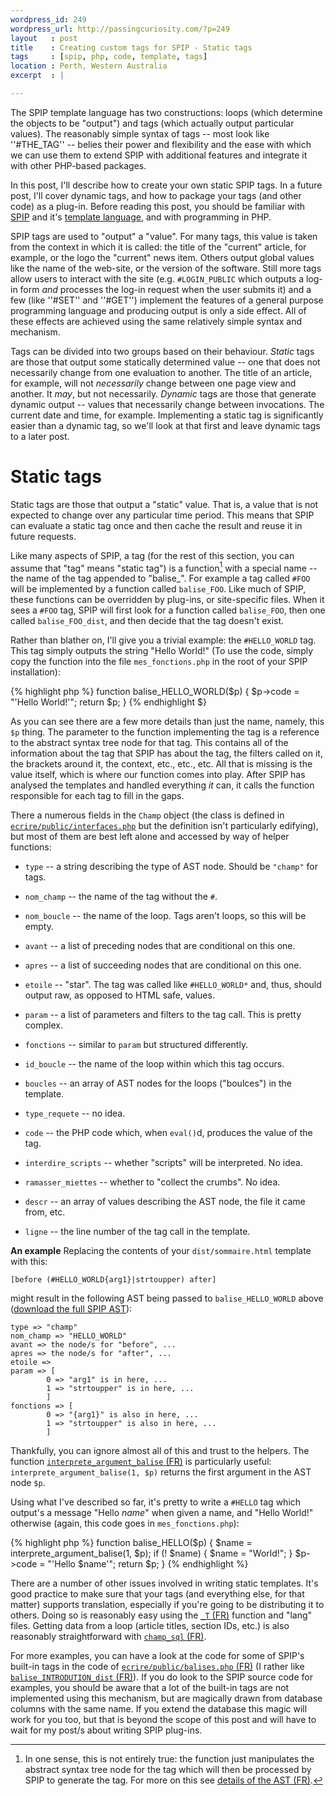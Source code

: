 ```yaml
--- 
wordpress_id: 249
wordpress_url: http://passingcuriosity.com/?p=249
layout   : post
title    : Creating custom tags for SPIP - Static tags
tags     : [spip, php, code, template, tags]
location : Perth, Western Australia
excerpt  : |

---
```


The SPIP template language has two constructions: loops (which determine the
objects to be "output") and tags (which actually output particular values).
The reasonably simple syntax of tags -- most look like ''#THE_TAG'' -- belies
their power and flexibility and the ease with which we can use them to extend
SPIP with additional features and integrate it with other PHP-based packages.

In this post, I'll describe how to create your own static SPIP tags. In a
future post, I'll cover dynamic tags, and how to package your tags (and other
code) as a plug-in. Before reading this post, you should be familiar with
[SPIP](http://www.spip.net/) and it's [template
language](/2008/spip-template-languag/), and with programming in PHP.


SPIP tags are used to "output" a "value". For many tags, this value is taken
from the context in which it is called: the title of the "current" article,
for example, or the logo the "current" news item. Others output global values
like the name of the web-site, or the version of the software. Still more tags
allow users to interact with the site (e.g. `#LOGIN_PUBLIC` which outputs a
log-in form *and* processes the log-in request when the user submits it) and a
few (like ''#SET'' and ''#GET'') implement the features of a general purpose
programming language and producing output is only a side effect. All of these
effects are achieved using the same relatively simple syntax and mechanism.

Tags can be divided into two groups based on their behaviour. *Static* tags
are those that output some statically determined value -- one that does not
necessarily change from one evaluation to another. The title of an article,
for example, will not *necessarily* change between one page view and another.
It *may*, but not necessarily. *Dynamic* tags are those that generate dynamic
output -- values that necessarily change between invocations. The current date
and time, for example. Implementing a static tag is significantly easier than
a dynamic tag, so we'll look at that first and leave dynamic tags to a later
post.

# Static tags

Static tags are those that output a "static" value. That is, a value that is
not expected to change over any particular time period. This means that SPIP
can evaluate a static tag once and then cache the result and reuse it in
future requests.

Like many aspects of SPIP, a tag (for the rest of this section, you can assume
that "tag" means "static tag") is a function[^1] with a special name -- the
name of the tag appended to "balise_". For example a tag called `#FOO` will be
implemented by a function called `balise_FOO`. Like much of SPIP, these
functions can be overridden by plug-ins, or site-specific files. When it sees
a `#FOO` tag, SPIP will first look for a function called `balise_FOO`, then
one called `balise_FOO_dist`, and then decide that the tag doesn't exist.

[^1]: In one sense, this is not entirely true: the function just manipulates
the abstract syntax tree node for the tag which will then be processed by SPIP
to generate the tag. For more on this see [details of the AST
(FR)](http://doc.spip.org/@details-sur-l-AST "dÈtails sur líAST").

Rather than blather on, I'll give you a trivial example: the `#HELLO_WORLD`
tag. This tag simply outputs the string "Hello World!" (To use the code,
simply copy the function into the file `mes_fonctions.php` in the root of your
SPIP installation):

{% highlight php %}
function balise_HELLO_WORLD($p) {
    $p->code = "'Hello World!'";
    return $p;
}
{% endhighlight $}

As you can see there are a few more details than just the name, namely, this
`$p` thing. The parameter to the function implementing the tag is a reference
to the abstract syntax tree node for that tag. This contains all of the
information about the tag that SPIP has about the tag, the filters called on
it, the brackets around it, the context, etc., etc., etc. All that is missing
is the value itself, which is where our function comes into play. After SPIP
has analysed the templates and handled everything *it* can, it calls the
function responsible for each tag to fill in the gaps.

There a numerous fields in the `Champ` object (the class is defined in
[`ecrire/public/interfaces.php`](http://trac.rezo.net/trac/spip/browser/spip/ecrire/public/interfaces.php)
but the definition isn't particularly edifying), but most of them are best
left alone and accessed by way of helper functions:

- `type` -- a string describing the type of AST node. Should be `"champ"` for
  tags.

- `nom_champ` -- the name of the tag without the `#`.

- `nom_boucle` -- the name of the loop. Tags aren't loops, so this will be
  empty.

- `avant` -- a list of preceding nodes that are conditional on this one.

- `apres` -- a list of succeeding nodes that are conditional on this one.

- `etoile` -- "star". The tag was called like ``#HELLO_WORLD*`` and, thus,
  should output raw, as opposed to HTML safe, values.

- `param` -- a list of parameters and filters to the tag call. This is pretty
  complex.

- `fonctions` -- similar to `param` but structured differently.

- `id_boucle` -- the name of the loop within which this tag occurs.

- `boucles` -- an array of AST nodes for the loops ("boulces") in the
  template.

- `type_requete` -- no idea.

- `code` -- the PHP code which, when `eval()`d, produces the value of the tag.

- `interdire_scripts` -- whether "scripts" will be interpreted. No idea.

- `ramasser_miettes` -- whether to "collect the crumbs". No idea.

- `descr` -- an array of values describing the AST node, the file it came
  from, etc.

- `ligne` -- the line number of the tag call in the template.

**An example** Replacing the contents of your `dist/sommaire.html` template
with this:

    [before (#HELLO_WORLD{arg1}|strtoupper) after]

might result in the following AST being passed to `balise_HELLO_WORLD` above
([download the full SPIP AST](/files/files/2008/11/spip-ast-example.txt)):

    type => "champ"
    nom_champ => "HELLO_WORLD"
    avant => the node/s for "before", ...
    apres => the node/s for "after", ...
    etoile => 
    param => [
            0 => "arg1" is in here, ...
            1 => "strtoupper" is in here, ...
            ]
    fonctions => [
            0 => "{arg1}" is also in here, ...
            1 => "strtoupper" is also in here, ...
            ]

Thankfully, you can ignore almost all of this and trust to the helpers. The
function [`interprete_argument_balise`
(FR)](http://doc.spip.org/@interprete_argument_balise "fonction
interprete_argument_balise") is particularly useful:
`interprete_argument_balise(1, $p)` returns the first argument in the AST node
`$p`.

Using what I've described so far, it's pretty to write a `#HELLO` tag which
output's a message "Hello *name*" when given a name, and "Hello World!"
otherwise (again, this code goes in `mes_fonctions.php`):

{% highlight php %}
function balise_HELLO($p) {
    $name = interprete_argument_balise(1, $p);
    if (! $name) {
        $name = "World!";
    }
    $p->code = "'Hello $name'";
    return $p;
}
{% endhighlight %}

There are a number of other issues involved in writing static templates. It's
good practice to make sure that your tags (and everything else, for that
matter) supports translation, especially if you're going to be distributing it
to others. Doing so is reasonably easy using the [`_T`
(FR)](http://doc.spip.org/@Les-chaines-de-langue "Les chaines de langue")
function and "lang" files. Getting data from a loop (article titles, section
IDs, etc.) is also reasonably straightforward with [`champ_sql`
(FR)](http://doc.spip.org/@champ_sql).

For more examples, you can have a look at the code for some of SPIP's built-in
tags in the code of [`ecrire/public/balises.php`
(FR)](http://doc.spip.org/balises-php) (I rather like
[`balise_INTRODUTION_dist`
(FR)](http://doc.spip.org/@balise_INTRODUCTION_dist)). If you do look to the
SPIP source code for examples, you should be aware that a lot of the built-in
tags are not implemented using this mechanism, but are magically drawn from
database columns with the same name. If you extend the database this magic
will work for you too, but that is beyond the scope of this post and will have
to wait for my post/s about writing SPIP plug-ins.